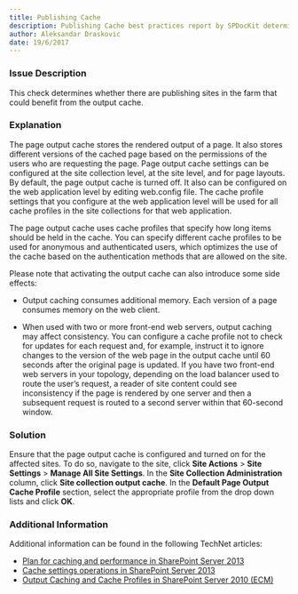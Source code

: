 ```yaml
---
title: Publishing Cache
description: Publishing Cache best practices report by SPDocKit determines whether there are publishing sites in the farm that could benefit from the output cache.
author: Aleksandar Draskovic
date: 19/6/2017
---
```

### Issue Description
This check determines whether there are publishing sites in the farm that could benefit from the output cache.

### Explanation
The page output cache stores the rendered output of a page. It also stores different versions of the cached page based on the permissions of the users who are requesting the page. Page output cache settings can be configured at the site collection level, at the site level, and for page layouts. By default, the page output cache is turned off. It also can be configured on the web application level by editing web.config file. The cache profile settings that you configure at the web application level will be used for all cache profiles in the site collections for that web application.

The page output cache uses cache profiles that specify how long items should be held in the cache. You can specify different cache profiles to be used for anonymous and authenticated users, which optimizes the use of the cache based on the authentication methods that are allowed on the site.

Please note that activating the output cache can also introduce some side effects:
* Output caching consumes additional memory. Each version of a page consumes memory on the web client.

* When used with two or more front-end web servers, output caching may affect consistency. You can configure a cache profile not to check for updates for each request and, for example, instruct it to ignore changes to the version of the web page in the output cache until 60 seconds after the original page is updated. If you have two front-end web servers in your topology, depending on the load balancer used to route the user’s request, a reader of site content could see inconsistency if the page is rendered by one server and then a subsequent request is routed to a second server within that 60-second window.

### Solution
Ensure that the page output cache is configured and turned on for the affected sites. To do so, navigate to the site, click **Site Actions** > **Site Settings** > **Manage All Site Settings**. In the **Site Collection Administration** column, click **Site collection output cache**. In the **Default Page Output Cache Profile** section, select the appropriate profile from the drop down lists and click **OK**.

### Additional Information
Additional information can be found in the following TechNet articles:
* [Plan for caching and performance in SharePoint Server 2013](https://technet.microsoft.com/en-us/library/ee424404.aspx)
* [Cache settings operations in SharePoint Server 2013](https://technet.microsoft.com/en-us/library/cc261797.aspx)
* [Output Caching and Cache Profiles in SharePoint Server 2010 (ECM)](https://msdn.microsoft.com/en-us/library/office/aa661294(v=office.14).aspx)